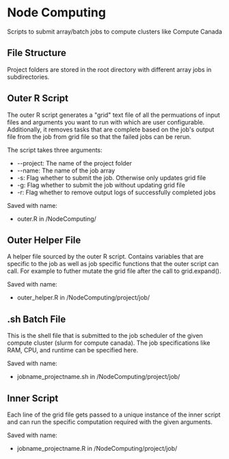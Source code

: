 # Node Computing
Scripts to submit array/batch jobs to compute clusters like Compute Canada

## File Structure
Project folders are stored in the root directory with different array jobs in subdirectories.

## Outer R Script 
The outer R script generates a "grid" text file of all the permuations of input files and arguments you want to run with which are user configurable. Additionally, it removes tasks that are complete based on the job's output file from the job from grid file so that the failed jobs can be rerun. 

The script takes three arguments:
* --project: The name of the project folder
* --name: The name of the job array
* -s: Flag whether to submit the job. Otherwise only updates grid file
* -g: Flag whether to submit the job without updating grid file
* -r: Flag whether to remove output logs of successfully completed jobs

Saved with name:
* outer.R in /NodeComputing/

## Outer Helper File
A helper file sourced by the outer R script. Contains variables that are specific to the job as well as job specific functions that the outer script can call. For example to futher mutate the grid file after the call to grid.expand(). 

Saved with name:
* outer_helper.R in /NodeComputing/project/job/

## .sh Batch File
This is the shell file that is submitted to the job scheduler of the given compute cluster (slurm for compute canada). The job specifications like RAM, CPU, and runtime can be specified here. 

Saved with name:
* jobname_projectname.sh in /NodeComputing/project/job/

## Inner Script
Each line of the grid file gets passed to a unique instance of the inner script and can run the specific computation required with the given arguments. 

Saved with name:
* jobname_projectname.R in /NodeComputing/project/job/
